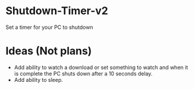 # Shutdown-Timer-v2
Set a timer for your PC to shutdown
# Ideas (Not plans)
* Add ability to watch a download or set something to watch and when it is complete the PC shuts down after a 10 seconds delay.
* Add ability to sleep.
